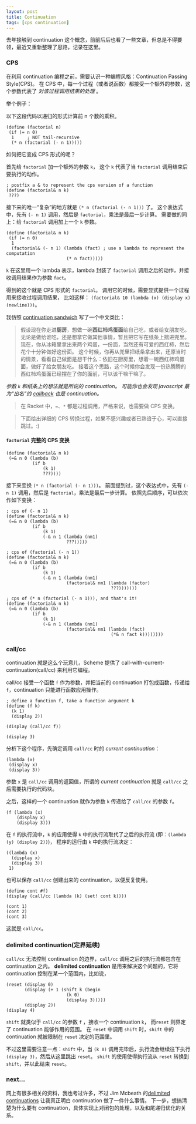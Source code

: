 ```yaml
---
layout: post
title: Continuation
tags: [cps continuation]
---
```


去年接触到 continuation 这个概念，前前后后也看了一些文章，但总是不得要领，最近又重新整理了思路，记录在这里。


### CPS

在利用 continuation 编程之前，需要认识一种编程风格：Continuation Passing Style(CPS)。
在 CPS 中，每一个过程（或者说函数）都接受一个额外的参数，这个参数代表了 *对该过程调用结果的处理* 。

举个例子：

以下这段代码以递归的形式计算前 n 个数的乘积。

``` racket
(define (factorial n)
 (if (= n 0)
  1     ; NOT tail-recursive
  (* n (factorial (- n 1)))))
```

如何把它变成 CPS 形式的呢？

首先给 `factorial` 加一个额外的参数 `k`，
这个 `k` 代表了当 `factorial` 调用结束后要执行的动作。

``` racket
; postfix a & to represent the cps version of a function
(define (factorial& n k)
 ???)
```

接下来的唯一“复杂”的地方就是 `(* n (factorial (- n 1)))` 了。
这个表达式中，先有 `(- n 1)` 调用，然后是 `factorial`，乘法是最后一步计算。
需要做的同上：给 `factorial` 调用加上一个 `k` 参数。

``` racket
(define (factorial& n k)
 (if (= n 0)
  1
  (factorial& (- n 1) (lambda (fact) ; use a lambda to represent the computation
					   (* n fact)))))
```

`k` 在这里用一个 lambda 表示，lambda 封装了 `factorial` 调用之后的动作，并接收调用结果作为参数 `fact`。

得到的这个就是 CPS 形式的 `factorial`。
调用它的时候，需要显式提供一个过程用来接收过程调用结果，
比如这样： `(factorial& 10 (lambda (x) (display x) (newline)))`。

我仿照 [continuation sandwich][continuation_sandwich] 写了一个中文类比：

> 假设现在你走进**厨房**，想做一碗**西红柿鸡蛋面**给自己吃，或者给女朋友吃。
> 无论是做给谁吃，还是想拿它做其他事情，暂且把它写在纸条上揣进兜里。
> 现在，你从冰箱里拿出来两个鸡蛋，一份面，当然还有可爱的西红柿，然后花个十分钟做好这份面。
> 这个时候，你再从兜里把纸条拿出来，还原当时的情景，看看自己做面是想干什么：依旧在厨房里，想着一碗西红柿鸡蛋面，做好了给女朋友吃。
> 接着这个思路，这个时候你会发现一份热腾腾的西红柿鸡蛋面已经摆在了你的面前，可以该干嘛干嘛了。

*参数 `k` 和纸条上的想法就是所说的 continuation。
可能你也会发现 javascript 最为“出名”的 [callback][callback] 也是 continuation。*


> 在 Racket 中，`=`、`*` 都是过程调用，严格来说，也需要做 CPS 变换。

> 下面给出详细的 CPS 转换过程，如果不感兴趣或者已熟谙于心，可以直接跳过。:)

#### `factorial` 完整的 CPS 变换


``` racket
(define (factorial& n k)
 (=& n 0 (lambda (b)
		  (if b
			  (k 1)
			  ???))))
```

接下来变换 `(* n (factorial (- n 1)))`。
前面提到过，这个表达式中，先有 `(- n 1)` 调用，然后是 `factorial`，乘法是最后一步计算。
依照先后顺序，可以依次作如下变换：

``` racket
; cps of (- n 1)
(define (factorial& n k)
 (=& n 0 (lambda (b)
		  (if b
			  (k 1)
			  (-& n 1 (lambda (nm1)
					   ???)))))

; cps of (factorial (- n 1))
(define (factorial& n k)
 (=& n 0 (lambda (b)
		  (if b
			  (k 1)
			  (-& n 1 (lambda (nm1)
					   (factorial& nm1 (lambda (factor)
										???)))))))

; cps of (* n (factorial (- n 1))), and that's it!
(define (factorial& n k)
 (=& n 0 (lambda (b)
		  (if b
			  (k 1)
			  (-& n 1 (lambda (nm1)
					   (factorial& nm1 (lambda (fact)
										(*& n fact k))))))))
```

### call/cc

continuation 就是这么个玩意儿，Scheme 提供了 call-with-current-continuation(call/cc) 来利用它编程。

call/cc 接受一个函数 `f` 作为参数，并把当前的 continuation 打包成函数，传递给 `f`，continuation 只能进行函数应用操作。


``` racket
; define a function f, take a function argument k
(define (f k)
  (k 1)
  (display 2))

(display (call/cc f))

(display 3)
```

分析下这个程序，先确定调用 `call/cc` 时的 *current continuation*：

``` racket
(lambda (x)
 (display x)
 (display 3))
```

参数 `x` 是 `call/cc` 调用的返回值，所谓的 *current continuation* 就是 `call/cc` 之后需要执行的代码块。

之后，这样的一个 continuation 就作为参数 `k` 传递给了 `call/cc` 的参数 `f`。

``` racket
(f (lambda (x)
    (display x)
    (display 3)))
```

在 `f` 的执行流中，`k` 的应用使得 `k` 中的执行流取代了之后的执行流 (即：`(lambda (y) (display 2))`)，
程序的运行由 `k` 中的执行流决定：

``` racket
((lambda (x)
  (display x)
  (display 3))
 1)
```


也可以保存 `call/cc` 创建出来的 continuation，以便反复使用。

``` racket
(define cont #f)
(display (call/cc (lambda (k) (set! cont k))))

(cont 1)
(cont 2)
(cont 3)
```

这就是 `call/cc`。


### delimited continuation(定界延续)

`call/cc` 无法控制 continuation 的边界，`call/cc` 调用之后的执行流都包含在 continuation 之内。
**delimited continuation** 是用来解决这个问题的，它将 continuation 控制在某一个范围内，比如说，

``` racket
(reset (display 0)
       (display (+ 1 (shift k (begin
                       (k 0)
                       (display 3)))))
       (display 2))
(display 4)
```

`shift` 就类似于 `call/cc` 的参数 `f` ，接收一个 continuation `k`，
而`reset` 则界定了 continuation 能够作用的范围。
在 `reset` 中调用 `shift` 时，`shift` 中的 continuation 就被限制在 `reset` 决定的范围里。

不过这里需要注意一点：`shift` 中，当 `(k 0)` 调用完毕后，执行流会继续往下执行 `(display 3)`，然后从这里跳出 `reset`。
`shift` 的使用使得执行流从 `reset` 转换到 `shift`，并以此结束 `reset`。



### next...

网上有很多相关的资料，我也考过许多，不过 Jim Mcbeath 的[delimited continuations][delimited continuations] 让我真正明白 continuation 做了一件什么事情。
下一步，想搞清楚为什么要有 continuation，具体实现上对闭包的处理，以及和尾递归优化的关系。



[continuation]: http://en.wikipedia.org/wiki/Continuation
[CPS]: http://en.wikipedia.org/wiki/Continuation-passing_style
[callback]: http://en.wikipedia.org/wiki/Callback_(computer_programming)
[continuation_sandwich]: http://en.wikipedia.org/wiki/Continuation#cite_note-cont-sandwich-3
[call-with-current-continuation]: http://en.wikipedia.org/wiki/Call-with-current-continuation
[delimited continuations]: http://jim-mcbeath.blogspot.com/2010/08/delimited-continuations.html

[Continuations in Scheme(draft)]: http://phillipwright.info/drafts/continuations.htm
